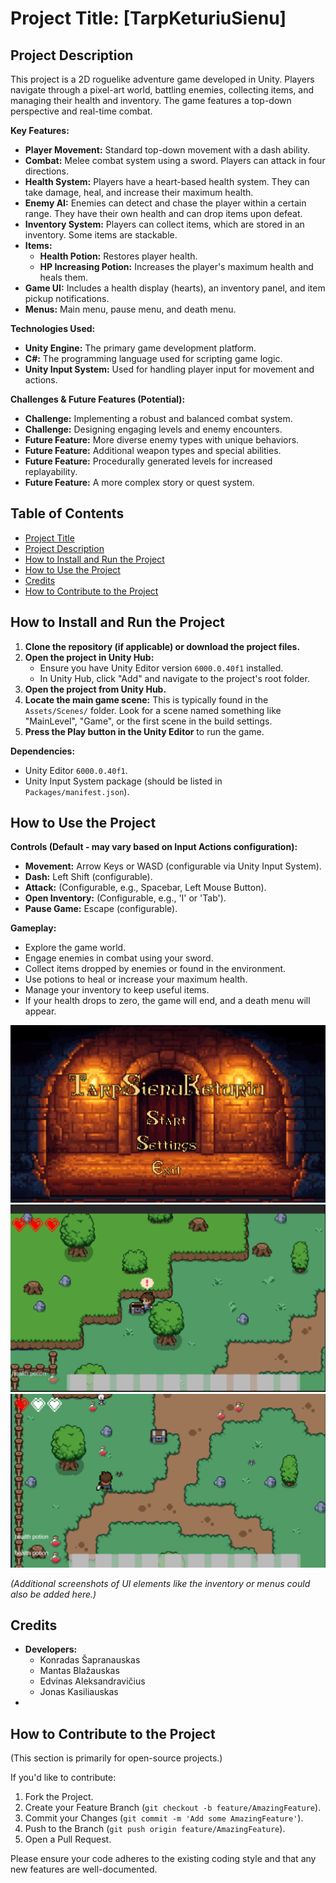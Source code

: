 # Project Title: [TarpKeturiuSienu]

## Project Description

This project is a 2D roguelike adventure game developed in Unity. Players navigate through a pixel-art world, battling enemies, collecting items, and managing their health and inventory. The game features a top-down perspective and real-time combat.

**Key Features:**
*   **Player Movement:** Standard top-down movement with a dash ability.
*   **Combat:** Melee combat system using a sword. Players can attack in four directions.
*   **Health System:** Players have a heart-based health system. They can take damage, heal, and increase their maximum health.
*   **Enemy AI:** Enemies can detect and chase the player within a certain range. They have their own health and can drop items upon defeat.
*   **Inventory System:** Players can collect items, which are stored in an inventory. Some items are stackable.
*   **Items:**
    *   **Health Potion:** Restores player health.
    *   **HP Increasing Potion:** Increases the player's maximum health and heals them.
*   **Game UI:** Includes a health display (hearts), an inventory panel, and item pickup notifications.
*   **Menus:** Main menu, pause menu, and death menu.

**Technologies Used:**
*   **Unity Engine:** The primary game development platform.
*   **C#:** The programming language used for scripting game logic.
*   **Unity Input System:** Used for handling player input for movement and actions.

**Challenges & Future Features (Potential):**
*   **Challenge:** Implementing a robust and balanced combat system.
*   **Challenge:** Designing engaging levels and enemy encounters.
*   **Future Feature:** More diverse enemy types with unique behaviors.
*   **Future Feature:** Additional weapon types and special abilities.
*   **Future Feature:** Procedurally generated levels for increased replayability.
*   **Future Feature:** A more complex story or quest system.

## Table of Contents
* [Project Title](#project-title-roguelike-adventure-game)
* [Project Description](#project-description)
* [How to Install and Run the Project](#how-to-install-and-run-the-project)
* [How to Use the Project](#how-to-use-the-project)
* [Credits](#credits)
* [How to Contribute to the Project](#how-to-contribute-to-the-project)

## How to Install and Run the Project

1.  **Clone the repository (if applicable) or download the project files.**
2.  **Open the project in Unity Hub:**
    *   Ensure you have Unity Editor version `6000.0.40f1` installed.
    *   In Unity Hub, click "Add" and navigate to the project's root folder.
3.  **Open the project from Unity Hub.**
4.  **Locate the main game scene:** This is typically found in the `Assets/Scenes/` folder. Look for a scene named something like "MainLevel", "Game", or the first scene in the build settings.
5.  **Press the Play button in the Unity Editor** to run the game.

**Dependencies:**
*   Unity Editor `6000.0.40f1`.
*   Unity Input System package (should be listed in `Packages/manifest.json`).

## How to Use the Project

**Controls (Default - may vary based on Input Actions configuration):**
*   **Movement:** Arrow Keys or WASD (configurable via Unity Input System).
*   **Dash:** Left Shift (configurable).
*   **Attack:** (Configurable, e.g., Spacebar, Left Mouse Button).
*   **Open Inventory:** (Configurable, e.g., 'I' or 'Tab').
*   **Pause Game:** Escape (configurable).

**Gameplay:**
*   Explore the game world.
*   Engage enemies in combat using your sword.
*   Collect items dropped by enemies or found in the environment.
*   Use potions to heal or increase your maximum health.
*   Manage your inventory to keep useful items.
*   If your health drops to zero, the game will end, and a death menu will appear.

![Gameplay Screenshot](screenshots/image.png)
![Gameplay Screenshot](screenshots/image2.png)
![Gameplay Screenshot](screenshots/image3.png)

*(Additional screenshots of UI elements like the inventory or menus could also be added here.)*

## Credits

*   **Developers:**
    *   Konradas Šapranauskas
    *   Mantas Blažauskas
    *   Edvinas Aleksandravičius
    *   Jonas Kasiliauskas
*   

## How to Contribute to the Project

(This section is primarily for open-source projects.)

If you'd like to contribute:
1.  Fork the Project.
2.  Create your Feature Branch (`git checkout -b feature/AmazingFeature`).
3.  Commit your Changes (`git commit -m 'Add some AmazingFeature'`).
4.  Push to the Branch (`git push origin feature/AmazingFeature`).
5.  Open a Pull Request.

Please ensure your code adheres to the existing coding style and that any new features are well-documented.
